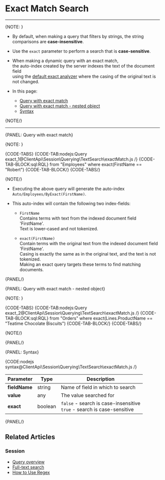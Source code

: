 # Exact Match Search

---

{NOTE: }

* By default, when making a query that filters by strings, the string comparisons are __case-insensitive__.

* Use the `exact` parameter to perform a search that is __case-sensitive__.

* When making a dynamic query with an exact match,  
  the auto-index created by the server indexes the text of the document field  
  using the [default exact analyzer](../../../../indexes/using-analyzers#ravendb) where the casing of the original text is not changed.

* In this page:
    * [Query with exact match](../../../../client-api/session/querying/text-search/exact-match-search#query-with-exact-match)
    * [Query with exact match - nested object](../../../../client-api/session/querying/text-search/exact-match-search#query-with-exact-match---nested-object)
    * [Syntax](../../../../client-api/session/querying/text-search/exact-match-search#syntax)

{NOTE/}

---

{PANEL: Query with exact match}

{NOTE: }

{CODE-TABS}
{CODE-TAB:nodejs:Query exact_1@ClientApi\Session\Querying\TextSearch\exactMatch.js /}
{CODE-TAB-BLOCK:sql:RQL}
from "Employees"
where exact(FirstName == "Robert")
{CODE-TAB-BLOCK/}
{CODE-TABS/}

{NOTE/}

* Executing the above query will generate the auto-index `Auto/Employees/ByExact(FirstName)`.

* This auto-index will contain the following two index-fields:

    * `FirstName`  
      Contains terms with text from the indexed document field 'FirstName'.  
      Text is lower-cased and not tokenized.

    * `exact(FirstName)`  
      Contain terms with the original text from the indexed document field 'FirstName'.  
      Casing is exactly the same as in the original text, and the text is not tokenized.  
      Making an exact query targets these terms to find matching documents.

{PANEL/}

{PANEL: Query with exact match - nested object}

{NOTE: }

{CODE-TABS}
{CODE-TAB:nodejs:Query exact_2@ClientApi\Session\Querying\TextSearch\exactMatch.js /}
{CODE-TAB-BLOCK:sql:RQL}
from "Orders"
where exact(Lines.ProductName == "Teatime Chocolate Biscuits")
{CODE-TAB-BLOCK/}
{CODE-TABS/}

{NOTE/}

{PANEL/}

{PANEL: Syntax}

{CODE:nodejs syntax@ClientApi\Session\Querying\TextSearch\exactMatch.js /}

| Parameter     | Type    | Description                                                               |
|---------------|---------|---------------------------------------------------------------------------|
| __fieldName__ | string  | Name of field in which to search                                          |
| __value__     | any     | The value searched for                                                    |
| __exact__     | boolean | `false` - search is case-insensitive<br>`true` - search is case-sensitive |

{PANEL/}

## Related Articles

### Session

- [Query overview](../../../../client-api/session/querying/how-to-query)
- [Full-text search](../../../../client-api/session/querying/text-search/full-text-search)
- [How to Use Regex](../../../../client-api/session/querying/how-to-use-regex)
